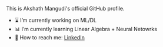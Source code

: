 This is Akshath Mangudi's official GitHub profile.

- ⌛ I’m currently working on ML/DL
- 📊 I’m currently learning Linear Algebra + Neural Netowrks
- 🐥 How to reach me:
  <a href="https://www.linkedin.com/in/akshathmangudi/">LinkedIn</a>

